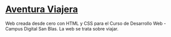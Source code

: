 # <a href="marcoapunto.github.io/aventuraViajera/" target="_blank">Aventura Viajera</a>
Web creada desde cero con HTML y CSS para el Curso de Desarrollo Web - Campus Digital San Blas. La web se trata sobre viajar.
